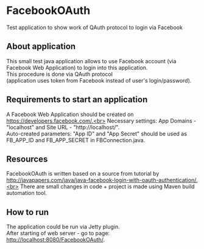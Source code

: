 # FacebookOAuth
Test application to show work of QAuth protocol to login via Facebook

## About application
This small test java application allows to use Facebook account (via Facebook Web Application) to login into this application.<br>
This procedure is done via QAuth protocol<br>
(application uses token from Facebook instead of user's login/password).


## Requirements to start an application
A Facebook Web Application should be created on https://developers.facebook.com/.<br>
Necessary settings: App Domains - "localhost" and Site URL - "http://localhost/".<br>
Auto-created parameters: "App ID" and "App Secret" should be used as FB_APP_ID and FB_APP_SECRET
in FBConnection.java.


## Resources
FacebookOAuth is written based on a source from tutorial by <br>
http://javapapers.com/java/java-facebook-login-with-oauth-authentication/.<br>
There are small changes in code + project is made using Maven build automation tool.


## How to run
The application could be run via Jetty plugin. <br>
After starting of web server - go to page:
<a href="http://localhost:8080/FacebookOAuth/">http://localhost:8080/FacebookOAuth/</a>.
